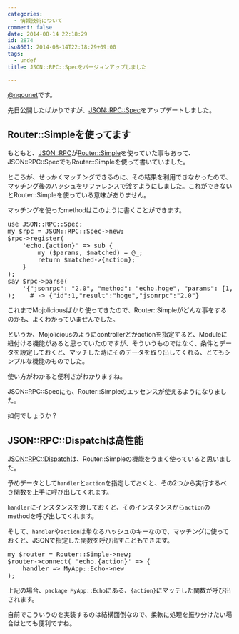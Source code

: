 ```yaml
---
categories:
  - 情報技術について
comment: false
date: 2014-08-14 22:18:29
id: 2874
iso8601: 2014-08-14T22:18:29+09:00
tags:
  - undef
title: JSON::RPC::Specをバージョンアップしました

---
```


<p><a href="https://twitter.com/nqounet">@nqounet</a>です。</p>

<p>先日公開したばかりですが、<a href="https://metacpan.org/pod/JSON::RPC::Spec">JSON::RPC::Spec</a>をアップデートしました。</p>



<h2>Router::Simpleを使ってます</h2>

<p>もともと、<a href="https://metacpan.org/pod/JSON::RPC">JSON::RPC</a>が<a href="https://metacpan.org/pod/Router::Simple">Router::Simple</a>を使っていた事もあって、JSON::RPC::SpecでもRouter::Simpleを使って書いていました。</p>

<p>ところが、せっかくマッチングできるのに、その結果を利用できなかったので、マッチング後のハッシュをリファレンスで渡すようにしました。これができないとRouter::Simpleを使っている意味がありません。</p>

<p>マッチングを使ったmethodはこのように書くことができます。</p>

<pre class="lang:perl">
use JSON::RPC::Spec;
my $rpc = JSON::RPC::Spec->new;
$rpc->register(
    'echo.{action}' => sub {
        my ($params, $matched) = @_;
        return $matched->{action};
    }
);
say $rpc->parse(
    '{"jsonrpc": "2.0", "method": "echo.hoge", "params": [1, 2, 3, 4, 5], "id": 1}'
);    # -> {"id":1,"result":"hoge","jsonrpc":"2.0"}
</pre>

<p>これまでMojoliciousばかり使ってきたので、Router::Simpleがどんな事をするのかも、よくわかっていませんでした。</p>

<p>というか、Mojoliciousのようにcontrollerとかactionを指定すると、Moduleに紐付ける機能があると思っていたのですが、そういうものではなく、条件とデータを設定しておくと、マッチした時にそのデータを取り出してくれる、とてもシンプルな機能のものでした。</p>

<p>使い方がわかると便利さがわかりますね。</p>

<p>JSON::RPC::Specにも、Router::Simpleのエッセンスが使えるようになりました。</p>

<p>如何でしょうか？</p>

<h2>JSON::RPC::Dispatchは高性能</h2>

<p><a href="https://metacpan.org/pod/JSON::RPC::Dispatch">JSON::RPC::Dispatch</a>は、Router::Simpleの機能をうまく使っていると思いました。</p>

<p>予めデータとして<code>handler</code>と<code>action</code>を指定しておくと、その2つから実行するべき関数を上手に呼び出してくれます。</p>

<p><code>handler</code>にインスタンスを渡しておくと、そのインスタンスから<code>action</code>のmethodを呼び出してくれます。</p>

<p>そして、<code>handler</code>や<code>action</code>は単なるハッシュのキーなので、マッチングに使っておくと、JSONで指定した関数を呼び出すこともできます。</p>

<pre class="lang:perl">
my $router = Router::Simple->new;
$router->connect( 'echo.{action}' => {
    handler => MyApp::Echo->new
);
</pre>

<p>上記の場合、<code>package MyApp::Echo</code>にある、<code>{action}</code>にマッチした関数が呼び出されます。</p>

<p>自前でこういうのを実装するのは結構面倒なので、柔軟に処理を振り分けたい場合はとても便利ですね。</p>
    	